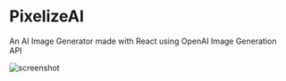 # PixelizeAI
An AI Image Generator made with React using OpenAI Image Generation API

![screenshot](https://github.com/rahulv77/PixelizeAI/assets/171241236/a48e0319-8292-40f1-9583-c44aee31ac3f)
